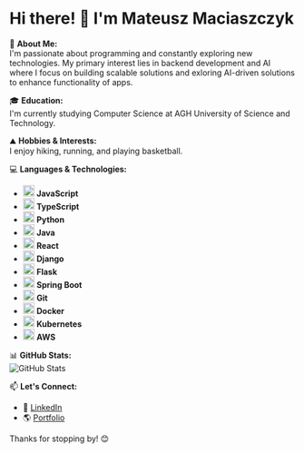 # Hi there! 👋 I'm Mateusz Maciaszczyk

🚀 **About Me:**  
I'm passionate about programming and constantly exploring new technologies. My primary interest lies in backend development and AI where I focus on building scalable solutions and exloring AI-driven solutions to enhance functionality of apps.

🎓 **Education:**  
I'm currently studying Computer Science at AGH University of Science and Technology.

⛰️ **Hobbies & Interests:**  
I enjoy hiking, running, and playing basketball.

💻 **Languages & Technologies:**  
- <a href="https://developer.mozilla.org/en-US/docs/Web/JavaScript" target="_blank"><img src="https://cdn.jsdelivr.net/gh/devicons/devicon/icons/javascript/javascript-original.svg" width="20" height="20"/></a> **JavaScript**  
- <a href="https://www.typescriptlang.org/" target="_blank"><img src="https://cdn.jsdelivr.net/gh/devicons/devicon/icons/typescript/typescript-original.svg" width="20" height="20"/></a> **TypeScript**  
- <a href="https://www.python.org/" target="_blank"><img src="https://cdn.jsdelivr.net/gh/devicons/devicon/icons/python/python-original.svg" width="20" height="20"/></a> **Python**  
- <a href="https://www.java.com/" target="_blank"><img src="https://cdn.jsdelivr.net/gh/devicons/devicon/icons/java/java-original.svg" width="20" height="20"/></a> **Java**  
- <a href="https://react.dev/" target="_blank"><img src="https://cdn.jsdelivr.net/gh/devicons/devicon/icons/react/react-original.svg" width="20" height="20"/></a> **React**  
- <a href="https://www.djangoproject.com/" target="_blank"><img src="https://cdn.jsdelivr.net/gh/devicons/devicon@latest/icons/django/django-plain.svg" width="20" height="20"/></a> **Django**  
- <a href="https://flask.palletsprojects.com/" target="_blank"><img src="https://cdn.jsdelivr.net/gh/devicons/devicon/icons/flask/flask-original.svg" width="20" height="20"/></a> **Flask**  
- <a href="https://spring.io/projects/spring-boot" target="_blank"><img src="https://cdn.jsdelivr.net/gh/devicons/devicon/icons/spring/spring-original.svg" width="20" height="20"/></a> **Spring Boot**  
- <a href="https://git-scm.com/" target="_blank"><img src="https://cdn.jsdelivr.net/gh/devicons/devicon/icons/git/git-original.svg" width="20" height="20"/></a> **Git**  
- <a href="https://www.docker.com/" target="_blank"><img src="https://cdn.jsdelivr.net/gh/devicons/devicon/icons/docker/docker-original.svg" width="20" height="20"/></a> **Docker**  
- <a href="https://kubernetes.io/" target="_blank"><img src="https://cdn.jsdelivr.net/gh/devicons/devicon/icons/kubernetes/kubernetes-plain.svg" width="20" height="20"/></a> **Kubernetes**  
- <a href="https://aws.amazon.com/" target="_blank"><img src="https://cdn.jsdelivr.net/gh/devicons/devicon@latest/icons/amazonwebservices/amazonwebservices-original-wordmark.svg" width="20" height="20"/></a> **AWS**  

📊 **GitHub Stats:**  
![GitHub Stats](https://github-readme-stats.vercel.app/api?username=MateuszMaciaszczyk&show_icons=true&theme=radical)  

📫 **Let's Connect:**  
- 🔗 [LinkedIn](https://www.linkedin.com/in/mateusz-maciaszczyk-5621542b8/)
- 🌎 [Portfolio](https://mateuszmaciaszczyk.github.io/portfolio/)

Thanks for stopping by! 😊

